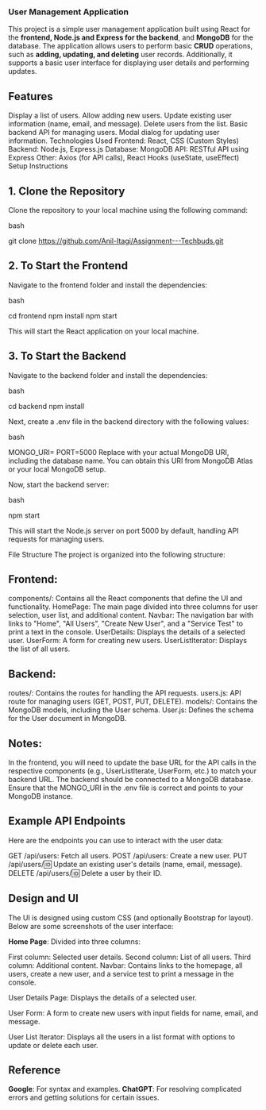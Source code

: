 ### User Management Application
This project is a simple user management application built using React for the **frontend, Node.js and Express for the backend**, and **MongoDB** for the database. The application allows users to perform basic **CRUD** operations, such as **adding, updating, and deleting** user records. Additionally, it supports a basic user interface for displaying user details and performing updates.

## Features
Display a list of users.
Allow adding new users.
Update existing user information (name, email, and message).
Delete users from the list.
Basic backend API for managing users.
Modal dialog for updating user information.
Technologies Used
Frontend: React, CSS (Custom Styles)
Backend: Node.js, Express.js
Database: MongoDB
API: RESTful API using Express
Other: Axios (for API calls), React Hooks (useState, useEffect)
Setup Instructions
## 1. Clone the Repository
Clone the repository to your local machine using the following command:

bash

git clone https://github.com/Anil-Itagi/Assignment---Techbuds.git

## 2. To Start the Frontend
Navigate to the frontend folder and install the dependencies:

bash

cd frontend
npm install
npm start

This will start the React application on your local machine.

## 3. To Start the Backend
Navigate to the backend folder and install the dependencies:

bash

cd backend
npm install

Next, create a .env file in the backend directory with the following values:

bash

MONGO_URI=<Your MongoDB URI>
PORT=5000
Replace <Your MongoDB URI> with your actual MongoDB URI, including the database name. You can obtain this URI from MongoDB Atlas or your local MongoDB setup.

Now, start the backend server:

bash

npm start

This will start the Node.js server on port 5000 by default, handling API requests for managing users.

File Structure
The project is organized into the following structure:

## Frontend:

components/: Contains all the React components that define the UI and functionality.
HomePage: The main page divided into three columns for user selection, user list, and additional content.
Navbar: The navigation bar with links to "Home", "All Users", "Create New User", and a "Service Test" to print a text in the console.
UserDetails: Displays the details of a selected user.
UserForm: A form for creating new users.
UserListIterator: Displays the list of all users.

## Backend:

routes/: Contains the routes for handling the API requests.
users.js: API route for managing users (GET, POST, PUT, DELETE).
models/: Contains the MongoDB models, including the User schema.
User.js: Defines the schema for the User document in MongoDB.

## Notes:
In the frontend, you will need to update the base URL for the API calls in the respective components (e.g., UserListIterate, UserForm, etc.) to match your backend URL.
The backend should be connected to a MongoDB database. Ensure that the MONGO_URI in the .env file is correct and points to your MongoDB instance.

## Example API Endpoints
Here are the endpoints you can use to interact with the user data:

GET /api/users: Fetch all users.
POST /api/users: Create a new user.
PUT /api/users/:id: Update an existing user's details (name, email, message).
DELETE /api/users/:id: Delete a user by their ID.

## Design and UI
The UI is designed using custom CSS (and optionally Bootstrap for layout). Below are some screenshots of the user interface:

**Home Page**: Divided into three columns:

First column: Selected user details.
Second column: List of all users.
Third column: Additional content.
Navbar: Contains links to the homepage, all users, create a new user, and a service test to print a message in the console.

User Details Page: Displays the details of a selected user.

User Form: A form to create new users with input fields for name, email, and message.

User List Iterator: Displays all the users in a list format with options to update or delete each user.

## Reference
**Google**: For syntax and examples.
**ChatGPT**: For resolving complicated errors and getting solutions for certain issues.
